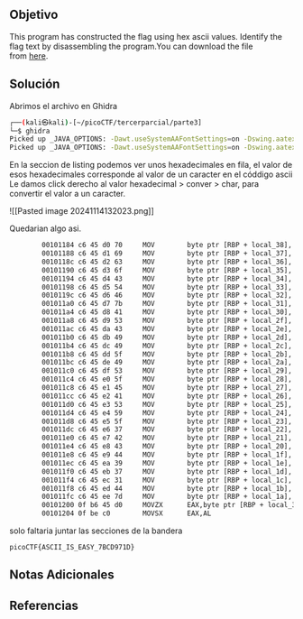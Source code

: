 ## Objetivo
This program has constructed the flag using hex ascii values. Identify the flag text by disassembling the program.You can download the file from [here](https://artifacts.picoctf.net/c/507/asciiftw).
## Solución
Abrimos el archivo en Ghidra
```bash
┌──(kali㉿kali)-[~/picoCTF/tercerparcial/parte3]
└─$ ghidra  
Picked up _JAVA_OPTIONS: -Dawt.useSystemAAFontSettings=on -Dswing.aatext=true
Picked up _JAVA_OPTIONS: -Dawt.useSystemAAFontSettings=on -Dswing.aatext=true

```

En la seccion de listing podemos ver unos hexadecimales en fila, el valor de esos hexadecimales corresponde al valor de un caracter en el códdigo ascii
Le damos click derecho al valor hexadecimal > conver > char, para convertir el valor a un caracter.

![[Pasted image 20241114132023.png]]

Quedarian algo asi.
```bash
        00101184 c6 45 d0 70     MOV        byte ptr [RBP + local_38],'p'
        00101188 c6 45 d1 69     MOV        byte ptr [RBP + local_37],'i'
        0010118c c6 45 d2 63     MOV        byte ptr [RBP + local_36],'c'
        00101190 c6 45 d3 6f     MOV        byte ptr [RBP + local_35],'o'
        00101194 c6 45 d4 43     MOV        byte ptr [RBP + local_34],'C'
        00101198 c6 45 d5 54     MOV        byte ptr [RBP + local_33],'T'
        0010119c c6 45 d6 46     MOV        byte ptr [RBP + local_32],'F'
        001011a0 c6 45 d7 7b     MOV        byte ptr [RBP + local_31],'{'
        001011a4 c6 45 d8 41     MOV        byte ptr [RBP + local_30],'A'
        001011a8 c6 45 d9 53     MOV        byte ptr [RBP + local_2f],'S'
        001011ac c6 45 da 43     MOV        byte ptr [RBP + local_2e],'C'
        001011b0 c6 45 db 49     MOV        byte ptr [RBP + local_2d],'I'
        001011b4 c6 45 dc 49     MOV        byte ptr [RBP + local_2c],'I'
        001011b8 c6 45 dd 5f     MOV        byte ptr [RBP + local_2b],'_'
        001011bc c6 45 de 49     MOV        byte ptr [RBP + local_2a],'I'
        001011c0 c6 45 df 53     MOV        byte ptr [RBP + local_29],'S'
        001011c4 c6 45 e0 5f     MOV        byte ptr [RBP + local_28],'_'
        001011c8 c6 45 e1 45     MOV        byte ptr [RBP + local_27],'E'
        001011cc c6 45 e2 41     MOV        byte ptr [RBP + local_26],'A'
        001011d0 c6 45 e3 53     MOV        byte ptr [RBP + local_25],'S'
        001011d4 c6 45 e4 59     MOV        byte ptr [RBP + local_24],'Y'
        001011d8 c6 45 e5 5f     MOV        byte ptr [RBP + local_23],'_'
        001011dc c6 45 e6 37     MOV        byte ptr [RBP + local_22],'7'
        001011e0 c6 45 e7 42     MOV        byte ptr [RBP + local_21],'B'
        001011e4 c6 45 e8 43     MOV        byte ptr [RBP + local_20],'C'
        001011e8 c6 45 e9 44     MOV        byte ptr [RBP + local_1f],'D'
        001011ec c6 45 ea 39     MOV        byte ptr [RBP + local_1e],'9'
        001011f0 c6 45 eb 37     MOV        byte ptr [RBP + local_1d],'7'
        001011f4 c6 45 ec 31     MOV        byte ptr [RBP + local_1c],'1'
        001011f8 c6 45 ed 44     MOV        byte ptr [RBP + local_1b],'D'
        001011fc c6 45 ee 7d     MOV        byte ptr [RBP + local_1a],'}'
        00101200 0f b6 45 d0     MOVZX      EAX,byte ptr [RBP + local_38]
        00101204 0f be c0        MOVSX      EAX,AL

```

solo faltaria juntar las secciones de la bandera

`picoCTF{ASCII_IS_EASY_7BCD971D}`
## Notas Adicionales

## Referencias
